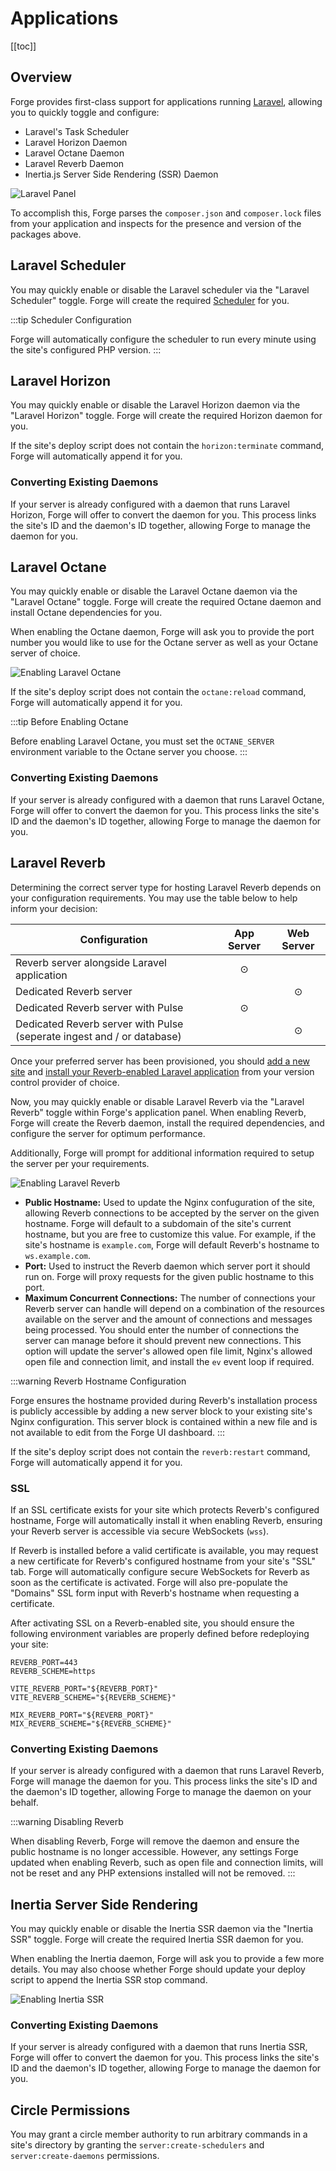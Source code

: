 # Applications

[[toc]]

## Overview

Forge provides first-class support for applications running [Laravel](https://laravel.com), allowing you to quickly toggle and configure:

- Laravel's Task Scheduler
- Laravel Horizon Daemon
- Laravel Octane Daemon
- Laravel Reverb Daemon
- Inertia.js Server Side Rendering (SSR) Daemon

![Laravel Panel](/img/laravel-panel.png)

To accomplish this, Forge parses the `composer.json` and `composer.lock` files from your application and inspects for the presence and version of the packages above.

## Laravel Scheduler

You may quickly enable or disable the Laravel scheduler via the "Laravel Scheduler" toggle. Forge will create the required [Scheduler](/resources/scheduler.html) for you.

:::tip Scheduler Configuration

Forge will automatically configure the scheduler to run every minute using the site's configured PHP version.
:::

## Laravel Horizon

You may quickly enable or disable the Laravel Horizon daemon via the "Laravel Horizon" toggle. Forge will create the required Horizon daemon for you.

If the site's deploy script does not contain the `horizon:terminate` command, Forge will automatically append it for you.

### Converting Existing Daemons

If your server is already configured with a daemon that runs Laravel Horizon, Forge will offer to convert the daemon for you. This process links the site's ID and the daemon's ID together, allowing Forge to manage the daemon for you.

## Laravel Octane

You may quickly enable or disable the Laravel Octane daemon via the "Laravel Octane" toggle. Forge will create the required Octane daemon and install Octane dependencies for you.

When enabling the Octane daemon, Forge will ask you to provide the port number you would like to use for the Octane server as well as your Octane server of choice.

![Enabling Laravel Octane](/img/laravel-octane-application.png)

If the site's deploy script does not contain the `octane:reload` command, Forge will automatically append it for you.

:::tip Before Enabling Octane

Before enabling Laravel Octane, you must set the `OCTANE_SERVER` environment variable to the Octane server you choose.
:::

### Converting Existing Daemons

If your server is already configured with a daemon that runs Laravel Octane, Forge will offer to convert the daemon for you. This process links the site's ID and the daemon's ID together, allowing Forge to manage the daemon for you.

## Laravel Reverb

Determining the correct server type for hosting Laravel Reverb depends on your configuration requirements. You may use the table below to help inform your decision:

| Configuration                                                           | App Server | Web Server |
|-------------------------------------------------------------------------|:----------:|:----------:|
| Reverb server alongside Laravel application                             | ⊙          |            |
| Dedicated Reverb server                                                 |            | ⊙          |
| Dedicated Reverb server with Pulse                                      | ⊙          |            |
| Dedicated Reverb server with Pulse (seperate ingest and / or database)  |            | ⊙          |

Once your preferred server has been provisioned, you should [add a new site](/sites/the-basics.html#creating-sites) and [install your Reverb-enabled Laravel application](/sites/the-basics.html#apps-projects) from your version control provider of choice.

Now, you may quickly enable or disable Laravel Reverb via the "Laravel Reverb" toggle within Forge's application panel. When enabling Reverb, Forge will create the Reverb daemon, install the required dependencies, and configure the server for optimum performance.

Additionally, Forge will prompt for additional information required to setup the server per your requirements.

![Enabling Laravel Reverb](/img/laravel-reverb-application.png)

- **Public Hostname:** Used to update the Nginx confuguration of the site, allowing Reverb connections to be accepted by the server on the given hostname. Forge will default to a subdomain of the site's current hostname, but you are free to customize this value. For example, if the site's hostname is `example.com`, Forge will default Reverb's hostname to `ws.example.com`.
- **Port:** Used to instruct the Reverb daemon which server port it should run on. Forge will proxy requests for the given public hostname to this port.
- **Maximum Concurrent Connections:** The number of connections your Reverb server can handle will depend on a combination of the resources available on the server and the amount of connections and messages being processed. You should enter the number of connections the server can manage before it should prevent new connections. This option will update the server's allowed open file limit, Nginx's allowed open file and connection limit, and install the `ev` event loop if required.

:::warning Reverb Hostname Configuration

Forge ensures the hostname provided during Reverb's installation process is publicly accessible by adding a new server block to your existing site's Nginx configuration. This server block is contained within a new file and is not available to edit from the Forge UI dashboard.
:::

If the site's deploy script does not contain the `reverb:restart` command, Forge will automatically append it for you.

### SSL

If an SSL certificate exists for your site which protects Reverb's configured hostname, Forge will automatically install it when enabling Reverb, ensuring your Reverb server is accessible via secure WebSockets (`wss`).

If Reverb is installed before a valid certificate is available, you may request a new certificate for Reverb's configured hostname from your site's "SSL" tab. Forge will automatically configure secure WebSockets for Reverb as soon as the certificate is activated. Forge will also pre-populate the "Domains" SSL form input with Reverb's hostname when requesting a certificate.

After activating SSL on a Reverb-enabled site, you should ensure the following environment variables are properly defined before redeploying your site:

```
REVERB_PORT=443
REVERB_SCHEME=https

VITE_REVERB_PORT="${REVERB_PORT}"
VITE_REVERB_SCHEME="${REVERB_SCHEME}"

MIX_REVERB_PORT="${REVERB_PORT}"
MIX_REVERB_SCHEME="${REVERB_SCHEME}"
```

### Converting Existing Daemons

If your server is already configured with a daemon that runs Laravel Reverb, Forge will manage the daemon for you. This process links the site's ID and the daemon's ID together, allowing Forge to manage the daemon on your behalf.

:::warning Disabling Reverb

When disabling Reverb, Forge will remove the daemon and ensure the public hostname is no longer accessible. However, any settings Forge updated when enabling Reverb, such as open file and connection limits, will not be reset and any PHP extensions installed will not be removed.
:::

## Inertia Server Side Rendering

You may quickly enable or disable the Inertia SSR daemon via the "Inertia SSR" toggle. Forge will create the required Inertia SSR daemon for you.

When enabling the Inertia daemon, Forge will ask you to provide a few more details. You may also choose whether Forge should update your deploy script to append the Inertia SSR stop command.

![Enabling Inertia SSR](/img/inertia-application.png)

### Converting Existing Daemons

If your server is already configured with a daemon that runs Inertia SSR, Forge will offer to convert the daemon for you. This process links the site's ID and the daemon's ID together, allowing Forge to manage the daemon for you.

## Circle Permissions

You may grant a circle member authority to run arbitrary commands in a site's directory by granting the `server:create-schedulers` and `server:create-daemons` permissions.

